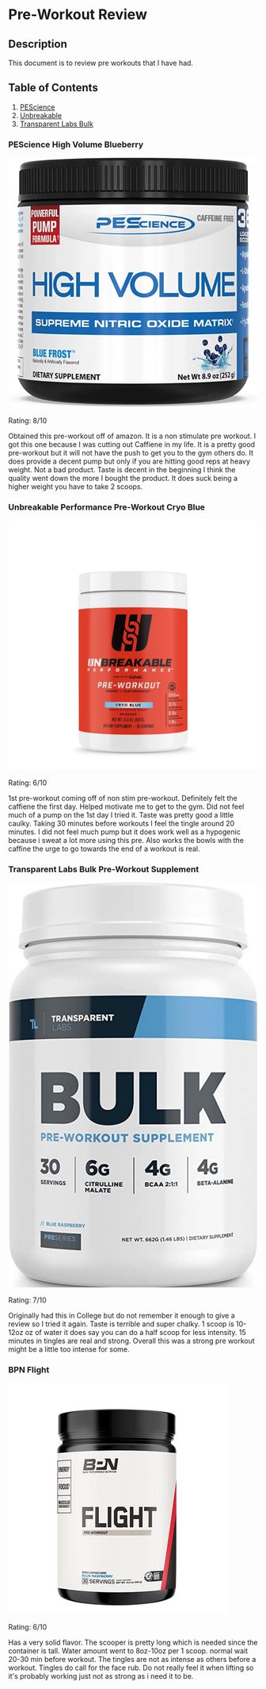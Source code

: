# Pre-Workout Review

## Description

This document is to review pre workouts that I have had.

## Table of Contents

1. [PEScience](#pescience-high-volume-blueberry)
2. [Unbreakable](#unbreakable-performance-pre-workout-cryo-blue)
3. [Transparent Labs Bulk](#transparent-labs-bulk-pre-workout-supplement)

### PEScience High Volume Blueberry

![prescience](71Nu84MhU2L._AC_SX679_.jpg)

Rating: 8/10

Obtained this pre-workout off of amazon. It is a non stimulate pre workout. I got this one because I was cutting out Caffiene in my life. It is a pretty good pre-workout but it will not have the push to get you to the gym others do. It does provide a decent pump but only if you are hitting good reps at heavy weight. Not a bad product. Taste is decent in the beginning I think the quality went down the more I bought the product. It does suck being a higher weight you have to take 2 scoops.

### Unbreakable Performance Pre-Workout Cryo Blue

![unbreak](509630_GNC%20Unbreakable%20Pre%20Workout%20Cryo%20Blue_Tub.jpg)

Rating: 6/10

1st pre-workout coming off of non stim pre-workout. Definitely felt the caffiene the first day. Helped motivate me to get to the gym. Did not feel much of a pump on the 1st day I tried it. Taste was pretty good a little caulky. Taking 30 minutes before workouts I feel the tingle around 20 minutes. I did not feel much pump but it does work well as a hypogenic because i sweat a lot more using this pre. Also works the bowls with the caffine the urge to go towards the end of a workout is real.

### Transparent Labs Bulk Pre-Workout Supplement

![transparent](61iVfSvmp5S._AC_UF1000,1000_QL80_.jpg)

Rating: 7/10

Originally had this in College but do not remember it enough to give a review so I tried it again. Taste is terrible and super chalky. 1 scoop is 10-12oz oz of water it does say you can do a half scoop for less intensity. 15 minutes in tingles are real and strong. Overall this was a strong pre workout might be a little too intense for some.

### BPN Flight

![flight](flight.JPG)

Rating: 6/10

Has a very solid flavor. The scooper is pretty long which is needed since the container is tall. Water amount went to 8oz-10oz per 1 scoop. normal wait 20-30 min before workout. The tingles are not as intense as others before a workout. Tingles do call for the face rub. Do not really feel it when lifting so it's probably working just not as strong as i need it to be.
